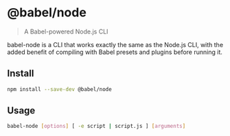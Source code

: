 # @babel/node

> A Babel-powered Node.js CLI

babel-node is a CLI that works exactly the same as the Node.js CLI, with the added benefit of compiling with Babel presets and plugins before running it.

## Install

```sh
npm install --save-dev @babel/node
```

## Usage

```sh
babel-node [options] [ -e script | script.js ] [arguments]
```
